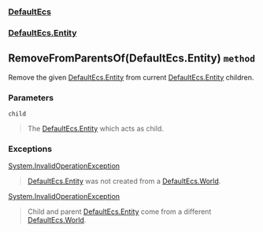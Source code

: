 ### [DefaultEcs](./DefaultEcs.md 'DefaultEcs')
### [DefaultEcs.Entity](./DefaultEcs-Entity.md 'DefaultEcs.Entity')
## RemoveFromParentsOf(DefaultEcs.Entity) `method`
Remove the given [DefaultEcs.Entity](./DefaultEcs-Entity.md 'DefaultEcs.Entity') from current [DefaultEcs.Entity](./DefaultEcs-Entity.md 'DefaultEcs.Entity') children.
### Parameters

<a name='DefaultEcs-Entity-RemoveFromParentsOf(DefaultEcs-Entity)-child'></a>
`child`
>The [DefaultEcs.Entity](./DefaultEcs-Entity.md 'DefaultEcs.Entity') which acts as child.
### Exceptions

[System.InvalidOperationException](https://docs.microsoft.com/en-us/dotnet/api/System.InvalidOperationException 'System.InvalidOperationException')
>[DefaultEcs.Entity](./DefaultEcs-Entity.md 'DefaultEcs.Entity') was not created from a [DefaultEcs.World](./DefaultEcs-World.md 'DefaultEcs.World').

[System.InvalidOperationException](https://docs.microsoft.com/en-us/dotnet/api/System.InvalidOperationException 'System.InvalidOperationException')
>Child and parent [DefaultEcs.Entity](./DefaultEcs-Entity.md 'DefaultEcs.Entity') come from a different [DefaultEcs.World](./DefaultEcs-World.md 'DefaultEcs.World').
